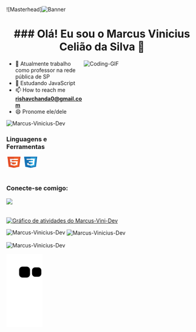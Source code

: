 ![Masterhead]![Banner](https://user-images.githubusercontent.com/114368047/194932039-d252774c-8987-426a-bbd1-fc875b5ee6c9.jpg)
<h1 align="center">### Olá! Eu sou o Marcus Vinicius Celião da Silva 👋</h1>

<img align="right" alt="Coding-GIF" height="200" width="300"  src="https://i0.wp.com/www.reactiongifs.com/r/beavis-on-computer.gif?resize=492%2C376&ssl=1">

- 🔭 Atualmente trabalho como professor na rede pública de SP
- 🌱 Estudando JavaScript
- 📫 How to reach me **rishavchanda0@gmail.com**
- 😄 Pronome ele/dele

<p align="left"> <img src="https://komarev.com/ghpvc/?username=Marcus-Vinicius-Dev&label=Profile%20views&color=0e75b6&style=flat" alt="Marcus-Vinicius-Dev" /> </p>

<h3 align="left">Linguagens e Ferramentas</h3>
<div align="left" style="display: inline_block">
  <img alt="Marcus-HTML" height="30" width="40" src="https://raw.githubusercontent.com/devicons/devicon/master/icons/html5/html5-original.svg">
  <img alt="Marcus-CSS" height="30" width="40" src="https://raw.githubusercontent.com/devicons/devicon/master/icons/css3/css3-original.svg">
</div><br>
  
<h3 align="left">Conecte-se comigo:</h3>
<div align="left" style="display: inline_block"> 
  <a href = "mailto:marcus.vini.dev@gmail.com"><img src="https://img.shields.io/badge/-Gmail-%23333?style=for-the-badge&logo=gmail&logoColor=white" target="_blank"></a>
</div><br>

[![Gráfico de atividades do Marcus-Vini-Dev](https://activity-graph.herokuapp.com/graph?username=Marcus-Vinicius-Dev&&theme=xcode)](https://github.com/Marcus-Vinicius-Dev)
  
  <p><img align="left" src="https://github-readme-stats.vercel.app/api/top-langs?username=Marcus-Vinicius-Dev&show_icons=true&locale=en&layout=compact&theme=dark" alt="Marcus-Vinicius-Dev" /></p>

<p>&nbsp;<img align="center" src="https://github-readme-stats.vercel.app/api?username=Marcus-Vinicius-Dev&show_icons=true&locale=en&theme=dark" alt="Marcus-Vinicius-Dev" /></p>

<p><img align="center" src="https://github-readme-streak-stats.herokuapp.com/?user=Marcus-Vinicius-Dev&&theme=dark" alt="Marcus-Vinicius-Dev" /></p>

 
  ![Snake animation](https://github.com/Marcus-Vinicius-Dev/Marcus-Vinicius-Dev/blob/output/github-contribution-grid-snake.svg)
 
